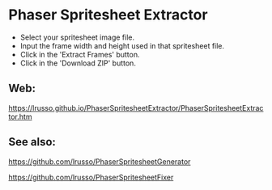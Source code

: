 # Phaser Spritesheet Extractor

* Select your spritesheet image file.
* Input the frame width and height used in that spritesheet file.
* Click in the 'Extract Frames' button.
* Click in the 'Download ZIP' button.

## Web:

https://lrusso.github.io/PhaserSpritesheetExtractor/PhaserSpritesheetExtractor.htm

## See also:

https://github.com/lrusso/PhaserSpritesheetGenerator

https://github.com/lrusso/PhaserSpritesheetFixer
